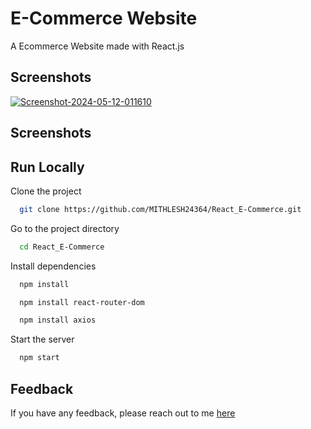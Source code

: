 # E-Commerce Website

A Ecommerce Website made with React.js 


## Screenshots

<a href="https://ibb.co/NmJdHfc"><img src="https://i.ibb.co/rczR1qD/Screenshot-2024-05-12-011610.png" alt="Screenshot-2024-05-12-011610"></a>


## Screenshots




## Run Locally

Clone the project

```bash
  git clone https://github.com/MITHLESH24364/React_E-Commerce.git
```

Go to the project directory

```bash
  cd React_E-Commerce
```

Install dependencies

```bash
  npm install
```
```bash
  npm install react-router-dom
```
```bash
  npm install axios
```

Start the server

```bash
  npm start
```



## Feedback

If you have any feedback, please reach out to me [here](https://mithleshsingh.com.np)


